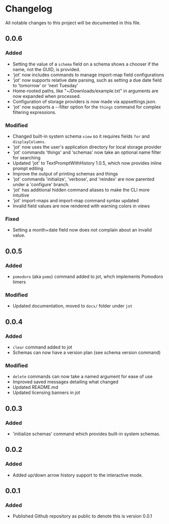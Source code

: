 # Changelog

All notable changes to this project will be documented in this file.

## 0.0.6

### Added

- Setting the value of a `schema` field on a schema shows a chooser if the name, not the GUID, is provided. 
- 'jot' now includes commands to manage import-map field configurations
- 'jot' now supports relative date parsing, such as setting a due date field to 'tomorrow' or 'next Tuesday'
- Home-rooted paths, like "~/Downloads/example.txt" in arguments are now expanded when processed.
- Configuration of storage providers is now made via appsettings.json.
- 'jot' now supports a --filter option for the `things` command for complex filtering expressions.

### Modified

- Changed built-in system schema `view` so it requires fields `for` and `displayColumns`.
- 'jot' now uses the user's application directory for local storage provider
- 'jot' commands 'things' and 'schemas' now take an optional name filter for searching
- Updated 'jot' to TextPromptWithHistory 1.0.5, which now provides inline prompt editing
- Improve the output of printing schemas and things
- 'jot' commands 'initialize', 'verbose', and 'reindex' are now parented under a 'configure' branch.
- 'jot' has additional hidden command aliases to make the CLI more intuitive
- 'jot' import-maps and import-map command syntax updated
- Invalid field values are now rendered with warning colors in views

### Fixed

- Setting a month+date field now does not complain about an invalid value.

## 0.0.5

### Added

- `pomodoro` (aka `pomo`) command added to jot, whch implements Pomodoro timers

### Modified

- Updated documentation, moved to `docs/` folder under `jot`

## 0.0.4

### Added

- `clear` command added to jot
- Schemas can now have a version plan (see schema version command)

### Modified

- `delete` commands can now take a named argument for ease of use
- Improved saved messages detailing what changed
- Updated README.md
- Updated licensing banners in jot

## 0.0.3

### Added

- 'initialize schemas' command which provides built-in system schemas.

## 0.0.2

### Added

- Added up/down arrow history support to the interactive mode.

## 0.0.1

### Added

- Published Github repository as public to denote this is version 0.0.1
